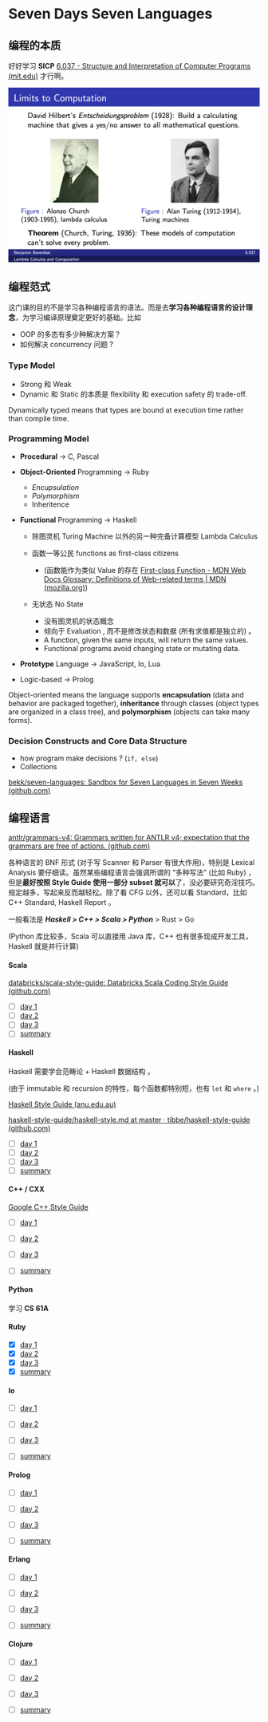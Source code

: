 # Seven Days Seven Languages

## 编程的本质

好好学习 **SICP**  [6.037 - Structure and Interpretation of Computer Programs (mit.edu)](https://web.mit.edu/6.001/6.037/) 才行啊。

![image-20220208013840313](https://raw.githubusercontent.com/haohua-li/photo-asset-repo/main/imgs/image-20220208013840313.png)

## 编程范式

这门课的目的不是学习各种编程语言的语法。而是去**学习各种编程语言的设计理念**，为学习编译原理奠定更好的基础。比如 

- OOP 的多态有多少种解决方案？
- 如何解决 concurrency 问题 ? 

### Type Model  
- Strong 和 Weak 
- Dynamic 和 Static 的本质是 flexibility 和 execution safety 的 trade-off. 

Dynamically typed means that types are bound at execution time rather than compile time.


### Programming Model 
- **Procedural** -> C, Pascal 
- **Object-Oriented** Programming -> Ruby 
  - *Encupsulation* 
  - *Polymorphism* 
  - Inheritence 

- **Functional** Programming -> Haskell 
  - 除图灵机 Turing Machine 以外的另一种完备计算模型 Lambda Calculus 

  - 函数一等公民 functions as first-class citizens 
    - (函数能作为类似 Value 的存在 [First-class Function - MDN Web Docs Glossary: Definitions of Web-related terms | MDN (mozilla.org)](https://developer.mozilla.org/en-US/docs/Glossary/First-class_Function))

  - 无状态 No State 
    - 没有图灵机的状态概念
    - 倾向于 Evaluation , 而不是修改状态和数据 (所有求值都是独立的) 。
    - A function, given the same inputs, will return the same values.
    - Functional programs avoid changing state or mutating data.

- **Prototype** Language -> JavaScript, Io, Lua 
- Logic-based -> Prolog 

Object-oriented means the language supports **encapsulation** (data and behavior are packaged together), **inheritance** through classes (object types are organized in a class tree), and **polymorphism** (objects can take many forms). 


### Decision Constructs and Core Data Structure 
- how program make decisions ? (`if, else`)
- Collections

[bekk/seven-languages: Sandbox for Seven Languages in Seven Weeks (github.com)](https://github.com/bekk/seven-languages)

## 编程语言

[antlr/grammars-v4: Grammars written for ANTLR v4; expectation that the grammars are free of actions. (github.com)](https://github.com/antlr/grammars-v4)

各种语言的 BNF 形式 (对于写 Scanner 和 Parser 有很大作用)，特别是 Lexical Analysis 要仔细读。虽然某些编程语言会强调所谓的 “多种写法”  (比如 Ruby) ，但是**最好按照 Style Guide 使用一部分 subset 就可以**了，没必要研究奇淫技巧。规定越多，写起来反而越轻松。除了看 CFG 以外，还可以看 Standard，比如 C++ Standard, Haskell Report 。

一般看法是 ***Haskell > C++ > Scala > Python*** > Rust > Go 

(Python 库比较多，Scala 可以直接用 Java 库，C++ 也有很多现成开发工具，Haskell 就是并行计算)

#### Scala 

[databricks/scala-style-guide: Databricks Scala Coding Style Guide (github.com)](https://github.com/databricks/scala-style-guide)

- [ ] [day 1](./scala-day1.md) 
- [ ] [day 2](./scala-day2.md) 
- [ ] [day 3](./scala-day3.md) 
- [ ] [summary](./scala-summary.md) 

#### Haskell 

Haskell 需要学会范畴论 + Haskell 数据结构 。

(由于 immutable 和 recursion 的特性，每个函数都特别短，也有 `let` 和 `where` 。)

[Haskell Style Guide (anu.edu.au)](https://cs.anu.edu.au/courses/comp1100/resources/04-style/)

[haskell-style-guide/haskell-style.md at master · tibbe/haskell-style-guide (github.com)](https://github.com/tibbe/haskell-style-guide/blob/master/haskell-style.md)

- [ ] [day 1](./haskll-day1.md) 
- [ ] [day 2](./haskll-day2.md) 
- [ ] [day 3](./haskll-day3.md) 
- [ ] [summary](./haskll-summary.md)  

#### C++ / CXX

[Google C++ Style Guide](https://google.github.io/styleguide/cppguide.html)

- [ ] [day 1](./scala-day1.md) 

- [ ] [day 2](./scala-day2.md) 

- [ ] [day 3](./scala-day3.md) 

- [ ] [summary](./scala-summary.md) 

#### Python 

学习 **CS 61A** 

#### Ruby 

- [x] [day 1](./ruby-day1.md) 
- [x] [day 2](./ruby-day2.md) 
- [x] [day 3](./ruby-day3.md) 
- [x] [summary](./ruby-summary.md) 

#### Io

- [ ] [day 1](./io-day1.md)

- [ ] [day 2](./io-day2.md)

- [ ] [day 3](./io-day3.md) 

- [ ] [summary](./io-summary.md) 

#### Prolog 

- [ ] [day 1](./prolog-day1.md) 

- [ ] [day 2](./prolog-day2.md) 

- [ ] [day 3](./prolog-day3.md) 

- [ ] [summary](./prolog-summary.md) 

#### Erlang 

- [ ] [day 1](./erlang-day1.md) 

- [ ] [day 2](./erlang-day2.md) 

- [ ] [day 3](./erlang-day3.md) 

- [ ] [summary](./erlang-summary.md) 

#### Clojure

- [ ] [day 1](./clojure-day1.md) 

- [ ] [day 2](./clojure-day2.md) 

- [ ] [day 3](./clojure-day3.md) 

- [ ] [summary](./clojure-summary.md) 





